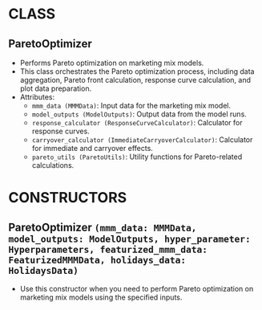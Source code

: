 # CLASS
## ParetoOptimizer
* Performs Pareto optimization on marketing mix models.
* This class orchestrates the Pareto optimization process, including data aggregation, Pareto front calculation, response curve calculation, and plot data preparation.
* Attributes:
  * `mmm_data (MMMData)`: Input data for the marketing mix model.
  * `model_outputs (ModelOutputs)`: Output data from the model runs.
  * `response_calculator (ResponseCurveCalculator)`: Calculator for response curves.
  * `carryover_calculator (ImmediateCarryoverCalculator)`: Calculator for immediate and carryover effects.
  * `pareto_utils (ParetoUtils)`: Utility functions for Pareto-related calculations.

# CONSTRUCTORS
## ParetoOptimizer `(mmm_data: MMMData, model_outputs: ModelOutputs, hyper_parameter: Hyperparameters, featurized_mmm_data: FeaturizedMMMData, holidays_data: HolidaysData)`
* Use this constructor when you need to perform Pareto optimization on marketing mix models using the specified inputs.